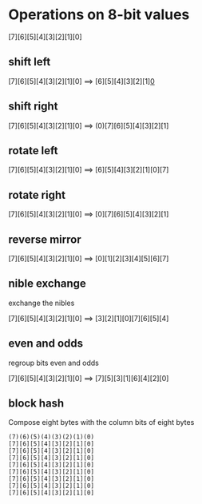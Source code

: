 # Operations on 8-bit values

[7][6][5][4][3][2][1][0]

## shift left
  
  [7][6][5][4][3][2][1][0] ==> [6][5][4][3][2][1][0](0)

## shift right

  [7][6][5][4][3][2][1][0] ==> (0)[7][6][5][4][3][2][1]
  
## rotate left
  
  [7][6][5][4][3][2][1][0] ==> [6][5][4][3][2][1][0][7]

## rotate right 

  [7][6][5][4][3][2][1][0] ==> [0][7][6][5][4][3][2][1]

## reverse mirror
  
  [7][6][5][4][3][2][1][0] ==> [0][1][2][3][4][5][6][7]

## nible exchange

  exchange the nibles
  
  [7][6][5][4][3][2][1][0] ==>  [3][2][1][0][7][6][5][4]
  
## even and odds
  
  regroup bits even and odds
  
  [7][6][5][4][3][2][1][0] ==> [7][5][3][1][6][4][2][0]

##  block hash

  Compose eight bytes with the column bits of eight bytes
    
    (7)(6)(5)(4)(3)(2)(1)(0)
    [7][6][5][4][3][2][1][0]
    [7][6][5][4][3][2][1][0]
    [7][6][5][4][3][2][1][0]
    [7][6][5][4][3][2][1][0]
    [7][6][5][4][3][2][1][0]
    [7][6][5][4][3][2][1][0]
    [7][6][5][4][3][2][1][0]
    [7][6][5][4][3][2][1][0]

  
  

